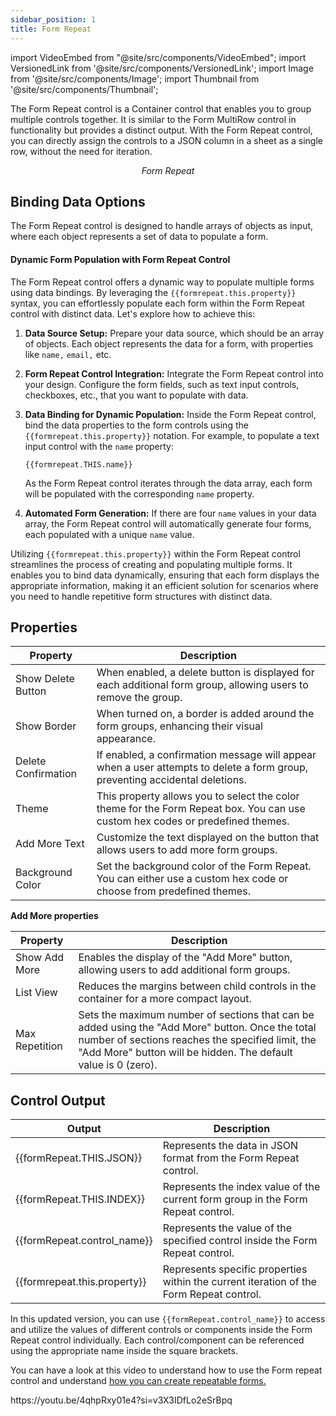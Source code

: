 ```yaml
---
sidebar_position: 1
title: Form Repeat
---
```

import VideoEmbed from "@site/src/components/VideoEmbed";
import VersionedLink from '@site/src/components/VersionedLink';
import Image from '@site/src/components/Image';
import Thumbnail from '@site/src/components/Thumbnail';

The Form Repeat control is a Container control that enables you to group multiple controls together. It is similar to the Form MultiRow control in functionality but provides a distinct output. With the Form Repeat control, you can directly assign the controls to a JSON column in a sheet as a single row, without the need for iteration.

<figure>
  <Thumbnail src="/img/reference/controls/form-repeat/preview.png" alt="Form Repeat" />
  <figcaption align = "center"><i>Form Repeat</i></figcaption>
</figure>

## Binding Data Options

The Form Repeat control is designed to handle arrays of objects as input, where each object represents a set of data to populate a form. 

####  Dynamic Form Population with Form Repeat Control

The Form Repeat control offers a dynamic way to populate multiple forms using data bindings. By leveraging the `{{formrepeat.this.property}}` syntax, you can effortlessly populate each form within the Form Repeat control with distinct data. Let's explore how to achieve this:

1. **Data Source Setup:**
   Prepare your data source, which should be an array of objects. Each object represents the data for a form, with properties like `name,` `email,` etc.

2. **Form Repeat Control Integration:**
   Integrate the Form Repeat control into your design. Configure the form fields, such as text input controls, checkboxes, etc., that you want to populate with data.

3. **Data Binding for Dynamic Population:**
   Inside the Form Repeat control, bind the data properties to the form controls using the `{{formrepeat.this.property}}` notation. For example, to populate a text input control with the `name` property:

   ```
   {{formrepeat.THIS.name}}
   ```

   As the Form Repeat control iterates through the data array, each form will be populated with the corresponding `name` property.

4. **Automated Form Generation:**
   If there are four `name` values in your data array, the Form Repeat control will automatically generate four forms, each populated with a unique `name` value.

Utilizing `{{formrepeat.this.property}}` within the Form Repeat control streamlines the process of creating and populating multiple forms. It enables you to bind data dynamically, ensuring that each form displays the appropriate information, making it an efficient solution for scenarios where you need to handle repetitive form structures with distinct data.


## Properties


| Property             | Description                                                                                                         |
|----------------------|---------------------------------------------------------------------------------------------------------------------|
| Show Delete Button   | When enabled, a delete button is displayed for each additional form group, allowing users to remove the group.     |
| Show Border          | When turned on, a border is added around the form groups, enhancing their visual appearance.                       |
| Delete Confirmation  | If enabled, a confirmation message will appear when a user attempts to delete a form group, preventing accidental deletions. |
| Theme                | This property allows you to select the color theme for the Form Repeat box. You can use custom hex codes or predefined themes. |
| Add More Text        | Customize the text displayed on the button that allows users to add more form groups.                              |
| Background Color     | Set the background color of the Form Repeat. You can either use a custom hex code or choose from predefined themes. |

**Add More properties**

| Property             | Description                                                                                                       |
|----------------------|-------------------------------------------------------------------------------------------------------------------|
| Show Add More        | Enables the display of the "Add More" button, allowing users to add additional form groups.                    |
| List View            | Reduces the margins between child controls in the container for a more compact layout.                          |
| Max Repetition       | Sets the maximum number of sections that can be added using the "Add More" button. Once the total number of sections reaches the specified limit, the "Add More" button will be hidden. The default value is 0 (zero). |

## Control Output

| Output                             | Description                                                                                                    |
|------------------------------------|----------------------------------------------------------------------------------------------------------------|
| {{formRepeat.THIS.JSON}}           | Represents the data in JSON format from the Form Repeat control.                                              |
| {{formRepeat.THIS.INDEX}}          | Represents the index value of the current form group in the Form Repeat control.                             |
| {{formRepeat.control_name}} | Represents the value of the specified control inside the Form Repeat control.                     |
| {{formrepeat.this.property}} | Represents specific properties within the current iteration of the Form Repeat control.|

In this updated version, you can use `{{formRepeat.control_name}}` to access and utilize the values of different controls or components inside the Form Repeat control individually. Each control/component can be referenced using the appropriate name inside the square brackets.


You can have a look at this video to understand how to use the Form repeat control and understand [how you can create repeatable forms.](https://community.dronahq.com/t/creating-repeatable-forms-using-form-repeat-control)


<figure>
  <VideoEmbed host='youtube' videoId='4qhpRxy01e4' />
</figure>
https://youtu.be/4qhpRxy01e4?si=v3X3IDfLo2eSrBpq
